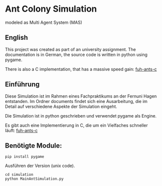 # Ant Colony Simulation
modeled as Multi Agent System (MAS)

## English
This project was created as part of an university assignment. The documentation is in German, the source code is written in python using pygame.

There is also a C implementation, that has a massive speed gain: [fuh-ants-c](https://github.com/wschopohl/fuh-ants-c)

## Einführung
Diese Simulation ist im Rahmen eines Fachpraktikums an der Fernuni Hagen entstanden. Im Ordner documents findet sich eine Ausarbeitung, die im Detail auf verschiedene Aspekte der Simulation eingeht.

Die Simulation ist in python geschrieben und verwendet pygame als Engine.

Es gibt auch eine Implementierung in C, die um ein Vielfaches schneller läuft: [fuh-ants-c](https://github.com/wschopohl/fuh-ants-c)

## Benötigte Module:
```
pip install pygame
```

Ausführen der Version (unix code).

```
cd simulation
python MainAntSimulation.py
```
